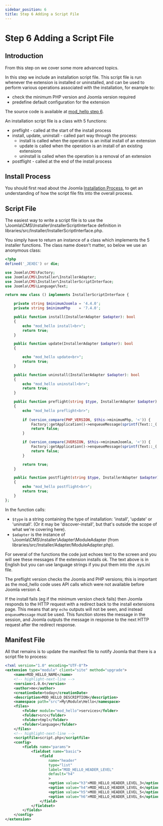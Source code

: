 ```yaml
---
sidebar_position: 6
title: Step 6 Adding a Script File
---
```


Step 6 Adding a Script File
===========================

## Introduction

From this step on we cover some more advanced topics.

In this step we include an installation script file. 
This script file is run whenever the extension is installed or uninstalled, and can be used to perform various operations associated with the installation, for example to:
- check the minimum PHP version and Joomla version required
- predefine default configuration for the extension

The source code is available at [mod_hello step 6](https://github.com/joomla/manual-examples/tree/main/module-tutorial/step6_script). 

An installation script file is a class with 5 functions: 
- preflight - called at the start of the install process
- install, update, uninstall - called part way through the process:
    - install is called when the operation is an initial install of an extension
    - update is called when the operation is an install of an existing extensions
    - uninstall is called when the operation is a removal of an extension
- postflight - called at the end of the install process

## Install Process

You should first read about the Joomla [Installation Process](../../install-update/install/install-process.md#installation-process), to get an understanding of how the script file fits into the overall process. 

## Script File

The easiest way to write a script file is to use the \Joomla\CMS\Installer\InstallerScriptInterface definition in libraries/src/Installer/InstallerScriptInterface.php.

You simply have to return an instance of a class which implements the 5 installer functions. The class name doesn't matter, so below we use an anonymous class:

```php title="script.php"
<?php
defined('_JEXEC') or die;

use Joomla\CMS\Factory;
use Joomla\CMS\Installer\InstallerAdapter;
use Joomla\CMS\Installer\InstallerScriptInterface;
use Joomla\CMS\Language\Text;

return new class () implements InstallerScriptInterface {

    private string $minimumJoomla = '4.4.0';
    private string $minimumPhp    = '7.4.0';

    public function install(InstallerAdapter $adapter): bool
    {
        echo "mod_hello install<br>";
        return true;
    }

    public function update(InstallerAdapter $adapter): bool
    {

        echo "mod_hello update<br>";
        return true;
    }

    public function uninstall(InstallerAdapter $adapter): bool
    {
        echo "mod_hello uninstall<br>";
        return true;
    }

    public function preflight(string $type, InstallerAdapter $adapter): bool
    {
        echo "mod_hello preflight<br>";
        
        if (version_compare(PHP_VERSION, $this->minimumPhp, '<')) {
            Factory::getApplication()->enqueueMessage(sprintf(Text::_('JLIB_INSTALLER_MINIMUM_PHP'), $this->minimumPhp), 'error');
            return false;
        }

        if (version_compare(JVERSION, $this->minimumJoomla, '<')) {
            Factory::getApplication()->enqueueMessage(sprintf(Text::_('JLIB_INSTALLER_MINIMUM_JOOMLA'), $this->minimumJoomla), 'error');
            return false;
        }

        return true;
    }

    public function postflight(string $type, InstallerAdapter $adapter): bool
    {
        echo "mod_hello postflight<br>";
        return true;
    }
};
```

In the function calls:
- `$type` is a string containing the type of installation: 'install', 'update' or 'uninstall'. (Or it may be 'discover-install', but that's outside the scope of what we're covering here).
- `$adapter` is the instance of \Joomla\CMS\Installer\Adapter\ModuleAdapter (from libraries/src/Installer/Adapter/ModuleAdapter.php).

For several of the functions the code just echoes text to the screen and you will see these messages if the extension installs ok.
The text above is in English but you can use language strings if you put them into the .sys.ini file.

The preflight version checks the Joomla and PHP versions; this is important as the mod_hello code uses API calls which were not available before Joomla version 4. 

If the install fails (eg if the minimum version check fails) then Joomla responds to the HTTP request with a redirect back to the install extensions page. 
This means that any `echo` outputs will not be seen, and instead `enqueueMessage` must be used.
This function stores the message in the session, and Joomla outputs the message in response to the next HTTP request after the redirect response. 

## Manifest File

All that remains is to update the manifest file to notify Joomla that there is a script file to process:

```xml title="mod_hello/mod_hello.xml"
<?xml version="1.0" encoding="UTF-8"?>
<extension type="module" client="site" method="upgrade">
    <name>MOD_HELLO_NAME</name>
    <!-- highlight-next-line -->
    <version>1.0.6</version>
    <author>me</author>
    <creationDate>today</creationDate>
    <description>MOD_HELLO_DESCRIPTION</description>
    <namespace path="src">My\Module\Hello</namespace>
    <files>
        <folder module="mod_hello">services</folder>
        <folder>src</folder>
        <folder>tmpl</folder>
        <folder>language</folder>
    </files>
    <!-- highlight-next-line -->
    <scriptfile>script.php</scriptfile>
    <config>
        <fields name="params">
            <fieldset name="basic">
                <field
                    name="header"
                    type="list"
                    label="MOD_HELLO_HEADER_LEVEL"
                    default="h4"
                    >
                    <option value="h3">MOD_HELLO_HEADER_LEVEL_3</option>
                    <option value="h4">MOD_HELLO_HEADER_LEVEL_4</option>
                    <option value="h5">MOD_HELLO_HEADER_LEVEL_5</option>
                    <option value="h6">MOD_HELLO_HEADER_LEVEL_6</option>
                </field>
            </fieldset>
        </fields>
    </config>
</extension>
```